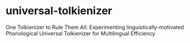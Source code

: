 # universal-tolkienizer
One Tolkienizer to Rule Them All: Experimenting linguistically-motivated Phonological Universal Tolkienizer for Multilingual Efficiency
